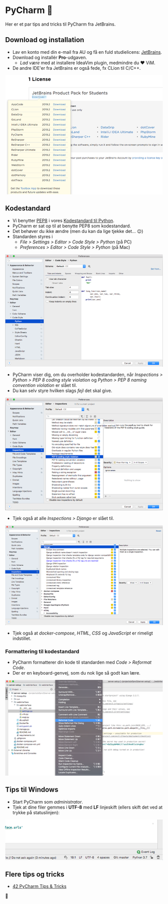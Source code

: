 # PyCharm :rocket:

Her er et par tips and tricks til PyCharm fra JetBrains.

## Download og installation
- Lav en konto med din e-mail fra AU og få en fuld studielicens: [JetBrains](https://www.jetbrains.com/).
- Download og installér **Pro**-udgaven.
	- _Lad være_ med at installere IdeaVim plugin, medmindre du :heart: ViM.
- De andre IDE'er fra JetBrains er også fede, fx CLion til C/C++.

![Downloads](/img/downloads.png)

## Kodestandard
- Vi benytter [PEP8](https://www.python.org/dev/peps/pep-0008/) i vores [Kodestandard til Python](https://github.com/AUTeam2/standards/blob/master/kodestandard-team-web.md#python).
- PyCharm er sat op til at benytte PEP8 som kodestandard. 
- Det behøver du ikke ændre (men du kan da lige tjekke det... :wink:)
- Standarden styres i
	- *File > Settings > Editor > Code Style > Python* (på PC)
	- *Preferences > Editor > Code Style > Python* (på Mac)

![Code Style](/img/codestyle.png)

- PyCharm viser dig, om du overholder kodestandarden, når *Inspections > Python > PEP 8 coding style violation* og *Python > PEP 8 naming convention violation* er slået til.
- Du kan selv styre hvilken slags *fejl* det skal give.

![Python Inspections](/img/python-inspections.png)

- Tjek også at alle *Inspections > Django* er slået til.

![Django Inspections](/img/django-inspections.png)

- Tjek også at *docker-compose*, *HTML*, *CSS* og *JavaScript* er rimeligt indstillet.

### Formattering til kodestandard
- PyCharm formatterer din kode til standarden med *Code > Reformat Code*.
- Der er en keyboard-genvej, som du nok lige så godt kan lære.

![Reformat Code](/img/reformat.png)


## Tips til Windows
- Start PyCharm som *administrator*.
- Tjek at dine filer gemmes i **UTF-8** med **LF** linjeskift (ellers skift det ved at trykke på statuslinjen):

![Line Endings](/img/line-endings.png) 

## Flere tips og tricks
- [42 PyCharm Tips & Tricks](https://www.jetbrains.com/pycharm/guide/playlists/42/)

:snake:
